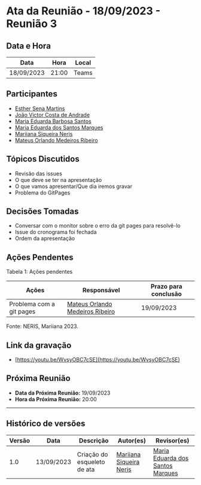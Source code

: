 # Ata da Reunião - 18/09/2023 - Reunião 3

## Data e Hora
| Data          | Hora   | Local |
|---------------|--------|-------|
| 18/09/2023    | 21:00  | Teams |

  
## Participantes
* [Esther Sena Martins](https://github.com/esmsena)
* [João Victor Costa de Andrade](https://github.com/jvcostta)
* [Maria Eduarda Barbosa Santos](https://github.com/Madu01)
* [Maria Eduarda dos Santos Marques ](https://github.com/EduardaSMarques)
* [Mariiana Siqueira Neris](https://github.com/Maryyscreuza)
* [Mateus Orlando Medeiros Ribeiro](https://github.com/MateusPy)

## Tópicos Discutidos
* Revisão das issues
* O que deve se ter na apresentação
* O que vamos apresentar/Que dia iremos gravar
* Problema do GitPages
  
## Decisões Tomadas
* Conversar com o monitor sobre o erro da git pages para resolvê-lo
* Issue do cronograma foi fechada
* Ordem da apresentação
  
## Ações Pendentes
Tabela 1: Ações pendentes

| Ações       | Responsável     | Prazo para conclusão |
|-------------|-----------------|----------------------|
| Problema com a git pages | [Mateus Orlando Medeiros Ribeiro](https://github.com/MateusPy) | 19/09/2023 |

Fonte: NERIS, Mariiana 2023.

## Link da gravação
* [https://youtu.be/WvsyOBC7cSE](https://youtu.be/WvsyOBC7cSE)

## Próxima Reunião
* **Data da Próxima Reunião:** 19/09/2023
* **Hora da Próxima Reunião:** 20:00
---

## Histórico de versões
| Versão | Data       | Descrição                   | Autor(es)     | Revisor(es) |
|--------|------------|-----------------------------|---------------|-------------|
| 1.0    | 13/09/2023 | Criação do esqueleto de ata | [Mariiana Siqueira Neris](https://github.com/Maryyscreuza) | [Maria Eduarda dos Santos Marques ](https://github.com/EduardaSMarques) |
